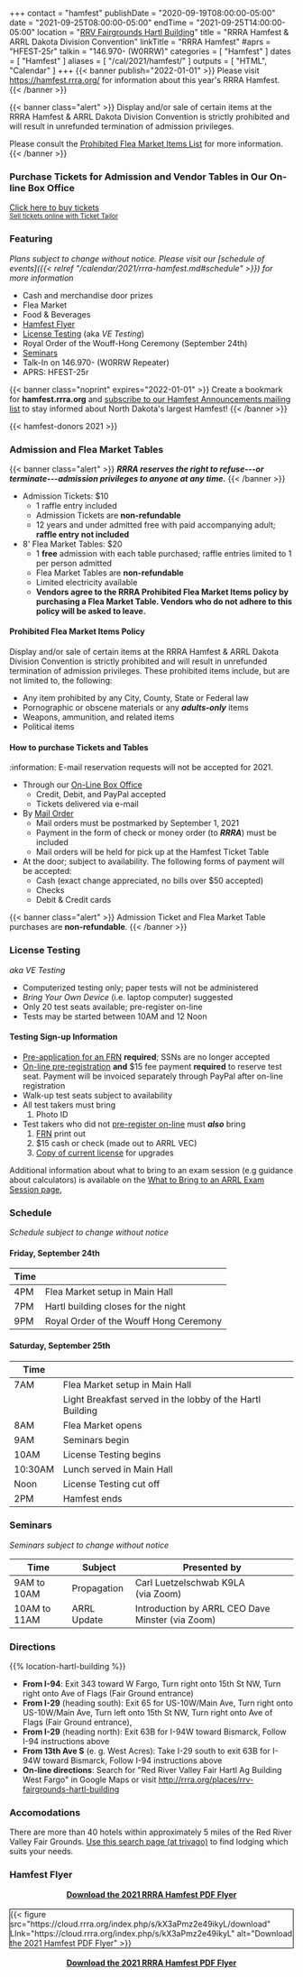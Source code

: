 +++
contact = "hamfest"
publishDate = "2020-09-19T08:00:00-05:00"
date = "2021-09-25T08:00:00-05:00"
endTime	 = "2021-09-25T14:00:00-05:00"
location = "[RRV Fairgrounds Hartl Building](/places/rrv-fairgrounds-hartl-building)"
title = "RRRA Hamfest & ARRL Dakota Division Convention"
linkTitle = "RRRA Hamfest"
#aprs = "HFEST-25r"
talkin = "146.970- (W0RRW)"
categories = [ "Hamfest" ]
dates = [ "Hamfest" ]
aliases = [ "/cal/2021/hamfest/" ]
outputs = [ "HTML", "Calendar" ]
+++
{{< banner publish="2022-01-01" >}}
Please visit https://hamfest.rrra.org/ for information about this year's
RRRA Hamfest.
{{< /banner >}}

{{< banner class="alert" >}}
Display and/or sale of certain items at the RRRA Hamfest & ARRL Dakota
Division Convention is strictly prohibited and will result in
unrefunded termination of admission privileges.

Please consult the
[Prohibited Flea Market Items List](#prohibited-flea-market-items)
for more information.
{{< /banner >}}

### Purchase Tickets for Admission and Vendor Tables in Our On-line Box Office

<!-- Ticket Tailor Widget. Paste this in to your website where you want the
widget to appear. Do no change the code or the widget may not work properly.
-->
<div class="tt-widget">
<div class="tt-widget-fallback">
<p>
<a href="https://www.tickettailor.com/all-tickets/redriverradioamateurs/?ref=website_widget" target="_blank">Click here to buy tickets</a>
<br />
<small>
<a href="https://www.tickettailor.com?rf=wdg" class="tt-widget-powered">Sell tickets online with Ticket Tailor</a>
</small>
</p>
</div>
<script src="https://cdn.tickettailor.com/js/widgets/min/widget.js" data-url="https://www.tickettailor.com/all-tickets/redriverradioamateurs/" data-type="inline" data-inline-minimal="true" data-inline-show-logo="false" data-inline-bg-fill="false" data-inline-inherit-ref-from-url-param="" data-inline-ref="website_widget">
</script>
</div>
<!-- End of Ticket Tailor Widget -->

### Featuring

*Plans subject to change without notice. Please visit our [schedule of events]({{< relref "/calendar/2021/rrra-hamfest.md#schedule" >}}) for more information*

* Cash and merchandise door prizes
* Flea Market
* Food & Beverages
* [Hamfest Flyer](#hamfest-flyer)
* [License Testing](#license-testing) (aka *VE Testing*)
* Royal Order of the Wouff-Hong Ceremony (September 24th)
* [Seminars](#seminars)
* Talk-In on 146.970- (W0RRW Repeater)
* APRS: HFEST-25r

{{< banner class="noprint" expires="2022-01-01" >}}
Create a bookmark for **hamfest.rrra.org** and
[subscribe to our Hamfest Announcements mailing list](https://lists.rrra.org/mailman/listinfo/hamfest-announce)
to stay informed about North Dakota's largest Hamfest!
{{< /banner >}}


{{< hamfest-donors 2021 >}}

### Admission and Flea Market Tables 

{{< banner class="alert" >}}
***RRRA reserves the right to refuse---or terminate---admission privileges
to anyone at any time.***
{{< /banner >}}

* Admission Tickets: $10 
    * 1 raffle entry included
    * Admission Tickets are **non-refundable**
    * 12 years and under admitted free with paid accompanying adult; **raffle entry not included**
* 8' Flea Market Tables: $20
    * 1 **free** admission with each table purchased; raffle entries limited to 1 per person admitted
    * Flea Market Tables are **non-refundable**
    * Limited electricity available
    * **Vendors agree to the RRRA Prohibited Flea Market Items policy by purchasing a Flea Market Table. Vendors who do not adhere to this policy will be asked to leave.**

#### Prohibited Flea Market Items Policy

Display and/or sale of certain items at the RRRA Hamfest & ARRL Dakota
Division Convention is strictly prohibited and will result in
unrefunded termination of admission privileges. These prohibited items
include, but are not limited to, the following:

* Any item prohibited by any City, County, State or Federal law
* Pornographic or obscene materials or any ***adults-only*** items
* Weapons, ammunition, and related items
* Political items

#### How to purchase Tickets and Tables

:information: E-mail reservation requests will not be accepted for 2021.

* Through our [On-Line Box Office](#on-line-box-office)
    * Credit, Debit, and PayPal accepted
    * Tickets delivered via e-mail
* By [Mail Order](https://cloud.rrra.org/index.php/s/CfmoGgaxfb97sJo/download)
    * Mail orders must be postmarked by September 1, 2021
    * Payment in the form of check or money order (to ***RRRA***) must be included
    * Mail orders will be held for pick up at the Hamfest Ticket Table
* At the door; subject to availability. The following forms of payment will be accepted:
    * Cash (exact change appreciated, no bills over $50 accepted)
    * Checks
    * Debit & Credit cards

{{< banner class="alert" >}}
Admission Ticket and Flea Market Table purchases are **non-refundable**.
{{< /banner >}}

### License Testing

*aka VE Testing*

* Computerized testing only; paper tests will not be administered
* *Bring Your Own Device* (i.e. laptop computer) suggested
* Only 20 test seats available; pre-register on-line
* Tests may be started between 10AM and 12 Noon

#### Testing Sign-up Information

* [Pre-application for an FRN](https://apps.fcc.gov/coresWeb/regEntityType.do)
**required**; SSNs are no longer accepted
* [On-line pre-registration](https://hamstudy.org/sessions/60d14f59113f1d51c01f9dae/1)
**and** $15 fee payment **required** to reserve test seat.
Payment will be invoiced separately through PayPal after on-line registration
* Walk-up test seats subject to availability
* All test takers must bring
    1. Photo ID
* Test takers who did not [pre-register on-line](https://hamstudy.org/sessions/60d14f59113f1d51c01f9dae/1) must ***also*** bring
    1. [FRN](https://www.fcc.gov/wireless/support/universal-licensing-system-uls-resources/new-users-guide-getting-started-universal) print out
    1. $15 cash or check (made out to ARRL VEC)
    1. [Copy of current license](http://www.arrl.org/obtain-license-copy) for upgrades

Additional information about what to bring to an exam session (e.g guidance
about calculators) is available on the
[What to Bring to an ARRL Exam Session page](http://www.arrl.org/what-to-bring-to-an-exam-session),

### Schedule

*Schedule subject to change without notice*

#### Friday, September 24th

Time |      |
-----|------|
4PM | Flea Market setup in Main Hall
7PM | Hartl building closes for the night
9PM | Royal Order of the Wouff Hong Ceremony

#### Saturday, September 25th

Time |      |
-----|------|
7AM | Flea Market setup in Main Hall
&nbsp; | Light Breakfast served in the lobby of the Hartl Building
8AM | Flea Market opens
9AM | Seminars begin
10AM | License Testing begins
10:30AM | Lunch served in Main Hall
Noon | License Testing cut off
2PM | Hamfest ends

### Seminars

*Seminars subject to change without notice*

Time | Subject | Presented by
-----|---------|-------------
9AM to 10AM | Propagation | Carl Luetzelschwab K9LA<br>(via Zoom)
10AM to 11AM | ARRL Update | Introduction by ARRL CEO Dave Minster (via Zoom)

### Directions

{{% location-hartl-building %}}

* **From I-94**: Exit 343 toward W Fargo, Turn right onto 15th St NW, Turn right onto Ave of Flags (Fair Ground entrance)
* **From I-29** (heading south): Exit 65 for US-10W/Main Ave, Turn right onto US-10W/Main Ave, Turn left onto 15th St NW, Turn right onto Ave of Flags (Fair Ground entrance),
* **From I-29** (heading north): Exit 63B for I-94W toward Bismarck, Follow I-94 instructions above
* **From 13th Ave S** (e. g. West Acres): Take I-29 south to exit 63B for I-94W toward Bismarck, Follow I-94 instructions above
* **On-line directions**: Search for "Red River Valley Fair Hartl Ag Building West Fargo" in Google Maps or visit http://rrra.org/places/rrv-fairgrounds-hartl-building

### Accomodations

There are more than 40 hotels within approximately 5 miles of the Red River Valley Fair Grounds. [Use this search page \(at trivago\)](https://www.trivago.com/?aDateRange%5Barr%5D=2021-05-12&aDateRange%5Bdep%5D=2021-05-13&aPriceRange%5Bfrom%5D=0&aPriceRange%5Bto%5D=0&iRoomType=7&aRooms%5B0%5D%5Badults%5D=2&cpt2=42308%2F200&hasList=1&hasMap=1&bIsSeoPage=0&sortingId=1&slideoutsPageItemId=&iGeoDistanceLimit=16093&address=&addressGeoCode=&offset=0&ra=&overlayMode=)
to find lodging which suits your needs.

### Hamfest Flyer

<div style="text-align: center;"><strong><a href="https://cloud.rrra.org/index.php/s/YCsno5WYqsefM2M/download">Download the 2021 RRRA Hamfest PDF Flyer</a></strong></div>
<br />
<div style="border:1px solid black">
{{< figure src="https://cloud.rrra.org/index.php/s/kX3aPmz2e49ikyL/download" LInk="https://cloud.rrra.org/index.php/s/kX3aPmz2e49ikyL" alt="Download the 2021 Hamfest PDF Flyer" >}}
</div>
<br />
<div style="text-align: center;"><strong><a href="https://cloud.rrra.org/index.php/s/YCsno5WYqsefM2M/download">Download the 2021 RRRA Hamfest PDF Flyer</a></strong></div>


